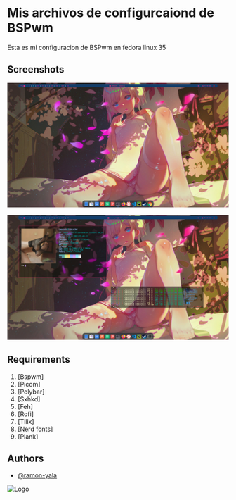 # Mis archivos de configurcaiond de BSPwm

Esta es mi configuracion de BSPwm en fedora linux 35

## Screenshots

![App Screenshot](https://github.com/ramon-yala/Dotfiles/blob/main/Screenshots/screnshot1.png?raw=true)


![App Screenshot](https://github.com/ramon-yala/Dotfiles/blob/main/Screenshots/screnshot2.png?raw=true)

## Requirements

1. [Bspwm]
2. [Picom]
3. [Polybar]
4. [Sxhkd]
5. [Feh]
6. [Rofi]
7. [Tilix]
8. [Nerd fonts]
9. [Plank]

## Authors

- [@ramon-yala](https://github.com/ramon-yala)


<img src="https://avatars.githubusercontent.com/u/98194836?v=4" height="200" alt="Logo">
